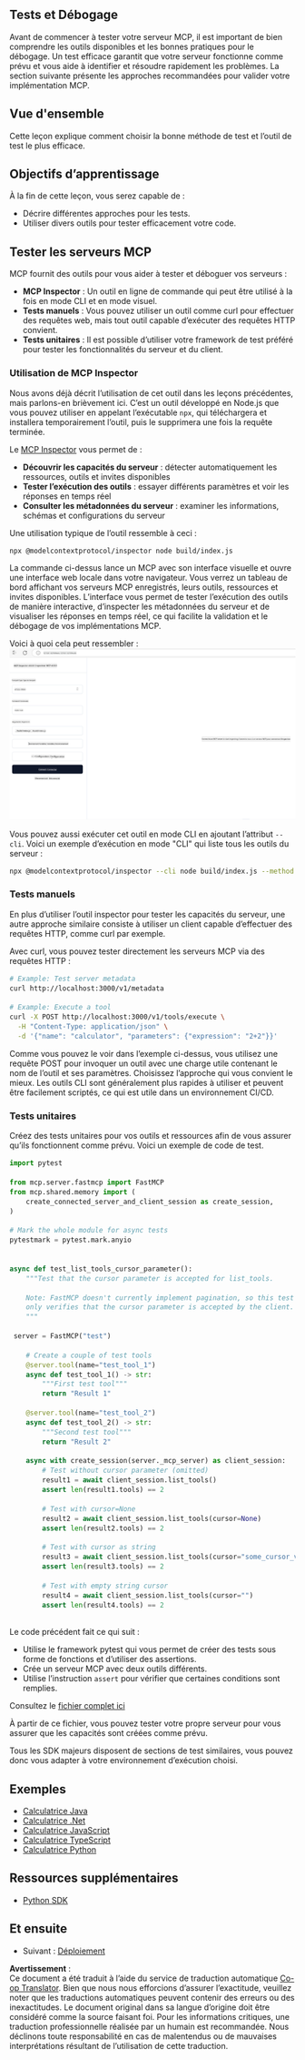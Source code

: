 <!--
CO_OP_TRANSLATOR_METADATA:
{
  "original_hash": "4e34e34e84f013e73c7eaa6d09884756",
  "translation_date": "2025-07-13T21:56:15+00:00",
  "source_file": "03-GettingStarted/08-testing/README.md",
  "language_code": "fr"
}
-->
## Tests et Débogage

Avant de commencer à tester votre serveur MCP, il est important de bien comprendre les outils disponibles et les bonnes pratiques pour le débogage. Un test efficace garantit que votre serveur fonctionne comme prévu et vous aide à identifier et résoudre rapidement les problèmes. La section suivante présente les approches recommandées pour valider votre implémentation MCP.

## Vue d'ensemble

Cette leçon explique comment choisir la bonne méthode de test et l’outil de test le plus efficace.

## Objectifs d’apprentissage

À la fin de cette leçon, vous serez capable de :

- Décrire différentes approches pour les tests.
- Utiliser divers outils pour tester efficacement votre code.

## Tester les serveurs MCP

MCP fournit des outils pour vous aider à tester et déboguer vos serveurs :

- **MCP Inspector** : Un outil en ligne de commande qui peut être utilisé à la fois en mode CLI et en mode visuel.
- **Tests manuels** : Vous pouvez utiliser un outil comme curl pour effectuer des requêtes web, mais tout outil capable d’exécuter des requêtes HTTP convient.
- **Tests unitaires** : Il est possible d’utiliser votre framework de test préféré pour tester les fonctionnalités du serveur et du client.

### Utilisation de MCP Inspector

Nous avons déjà décrit l’utilisation de cet outil dans les leçons précédentes, mais parlons-en brièvement ici. C’est un outil développé en Node.js que vous pouvez utiliser en appelant l’exécutable `npx`, qui téléchargera et installera temporairement l’outil, puis le supprimera une fois la requête terminée.

Le [MCP Inspector](https://github.com/modelcontextprotocol/inspector) vous permet de :

- **Découvrir les capacités du serveur** : détecter automatiquement les ressources, outils et invites disponibles
- **Tester l’exécution des outils** : essayer différents paramètres et voir les réponses en temps réel
- **Consulter les métadonnées du serveur** : examiner les informations, schémas et configurations du serveur

Une utilisation typique de l’outil ressemble à ceci :

```bash
npx @modelcontextprotocol/inspector node build/index.js
```

La commande ci-dessus lance un MCP avec son interface visuelle et ouvre une interface web locale dans votre navigateur. Vous verrez un tableau de bord affichant vos serveurs MCP enregistrés, leurs outils, ressources et invites disponibles. L’interface vous permet de tester l’exécution des outils de manière interactive, d’inspecter les métadonnées du serveur et de visualiser les réponses en temps réel, ce qui facilite la validation et le débogage de vos implémentations MCP.

Voici à quoi cela peut ressembler : ![Inspector](../../../../translated_images/connect.141db0b2bd05f096fb1dd91273771fd8b2469d6507656c3b0c9df4b3c5473929.fr.png)

Vous pouvez aussi exécuter cet outil en mode CLI en ajoutant l’attribut `--cli`. Voici un exemple d’exécution en mode "CLI" qui liste tous les outils du serveur :

```sh
npx @modelcontextprotocol/inspector --cli node build/index.js --method tools/list
```

### Tests manuels

En plus d’utiliser l’outil inspector pour tester les capacités du serveur, une autre approche similaire consiste à utiliser un client capable d’effectuer des requêtes HTTP, comme curl par exemple.

Avec curl, vous pouvez tester directement les serveurs MCP via des requêtes HTTP :

```bash
# Example: Test server metadata
curl http://localhost:3000/v1/metadata

# Example: Execute a tool
curl -X POST http://localhost:3000/v1/tools/execute \
  -H "Content-Type: application/json" \
  -d '{"name": "calculator", "parameters": {"expression": "2+2"}}'
```

Comme vous pouvez le voir dans l’exemple ci-dessus, vous utilisez une requête POST pour invoquer un outil avec une charge utile contenant le nom de l’outil et ses paramètres. Choisissez l’approche qui vous convient le mieux. Les outils CLI sont généralement plus rapides à utiliser et peuvent être facilement scriptés, ce qui est utile dans un environnement CI/CD.

### Tests unitaires

Créez des tests unitaires pour vos outils et ressources afin de vous assurer qu’ils fonctionnent comme prévu. Voici un exemple de code de test.

```python
import pytest

from mcp.server.fastmcp import FastMCP
from mcp.shared.memory import (
    create_connected_server_and_client_session as create_session,
)

# Mark the whole module for async tests
pytestmark = pytest.mark.anyio


async def test_list_tools_cursor_parameter():
    """Test that the cursor parameter is accepted for list_tools.

    Note: FastMCP doesn't currently implement pagination, so this test
    only verifies that the cursor parameter is accepted by the client.
    """

 server = FastMCP("test")

    # Create a couple of test tools
    @server.tool(name="test_tool_1")
    async def test_tool_1() -> str:
        """First test tool"""
        return "Result 1"

    @server.tool(name="test_tool_2")
    async def test_tool_2() -> str:
        """Second test tool"""
        return "Result 2"

    async with create_session(server._mcp_server) as client_session:
        # Test without cursor parameter (omitted)
        result1 = await client_session.list_tools()
        assert len(result1.tools) == 2

        # Test with cursor=None
        result2 = await client_session.list_tools(cursor=None)
        assert len(result2.tools) == 2

        # Test with cursor as string
        result3 = await client_session.list_tools(cursor="some_cursor_value")
        assert len(result3.tools) == 2

        # Test with empty string cursor
        result4 = await client_session.list_tools(cursor="")
        assert len(result4.tools) == 2
    
```

Le code précédent fait ce qui suit :

- Utilise le framework pytest qui vous permet de créer des tests sous forme de fonctions et d’utiliser des assertions.
- Crée un serveur MCP avec deux outils différents.
- Utilise l’instruction `assert` pour vérifier que certaines conditions sont remplies.

Consultez le [fichier complet ici](https://github.com/modelcontextprotocol/python-sdk/blob/main/tests/client/test_list_methods_cursor.py)

À partir de ce fichier, vous pouvez tester votre propre serveur pour vous assurer que les capacités sont créées comme prévu.

Tous les SDK majeurs disposent de sections de test similaires, vous pouvez donc vous adapter à votre environnement d’exécution choisi.

## Exemples

- [Calculatrice Java](../samples/java/calculator/README.md)
- [Calculatrice .Net](../../../../03-GettingStarted/samples/csharp)
- [Calculatrice JavaScript](../samples/javascript/README.md)
- [Calculatrice TypeScript](../samples/typescript/README.md)
- [Calculatrice Python](../../../../03-GettingStarted/samples/python)

## Ressources supplémentaires

- [Python SDK](https://github.com/modelcontextprotocol/python-sdk)

## Et ensuite

- Suivant : [Déploiement](../09-deployment/README.md)

**Avertissement** :  
Ce document a été traduit à l’aide du service de traduction automatique [Co-op Translator](https://github.com/Azure/co-op-translator). Bien que nous nous efforcions d’assurer l’exactitude, veuillez noter que les traductions automatiques peuvent contenir des erreurs ou des inexactitudes. Le document original dans sa langue d’origine doit être considéré comme la source faisant foi. Pour les informations critiques, une traduction professionnelle réalisée par un humain est recommandée. Nous déclinons toute responsabilité en cas de malentendus ou de mauvaises interprétations résultant de l’utilisation de cette traduction.